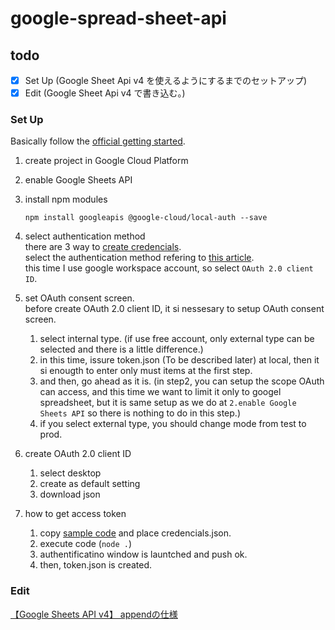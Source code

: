 # google-spread-sheet-api

## todo
- [x]  Set Up (Google Sheet Api v4 を使えるようにするまでのセットアップ)
- [x]  Edit (Google Sheet Api v4 で書き込む。)

### Set Up
Basically follow the [official getting started](https://developers.google.com/sheets/api/quickstart/nodejs).
1. create project in Google Cloud Platform
2. enable Google Sheets API
3. install npm modules
   ```
   npm install googleapis @google-cloud/local-auth --save
   ```
4. select authentication method  
   there are 3 way to [create credencials](https://developers.google.com/workspace/guides/create-credentials).  
   select the authentication method refering to [this article](https://boul.tech/sheets-api-get-dataframe/).  
   this time I use google workspace account, so select `OAuth 2.0 client ID`.  

5. set OAuth consent screen.  
   before create OAuth 2.0 client ID, it si nessesary to setup OAuth consent screen.
   1. select internal type. (if use free account, only external type can be selected and there is a little difference.)
   2. in this time, issure token.json (To be described later) at local, then it si enougth to enter only must items at the first step.
   3. and then, go ahead as it is. (in step2, you can setup the scope OAuth can access, and this time we want to limit it only to googel spreadsheet, but it is same setup as we do at `2.enable Google Sheets API` so there is nothing to do in this step.)
   4. if you select external type, you should change mode from test to prod.
6. create OAuth 2.0 client ID
   1. select desktop
   2. create as default setting
   3. download json
7. how to get access token
   1. copy [sample code](https://developers.google.com/sheets/api/quickstart/nodejs#step_2_set_up_the_sample) and place credencials.json.
   2. execute code (`node .`)
   3. authentificatino window is launtched and push ok.
   4. then, token.json is created.

### Edit
[【Google Sheets API v4】 appendの仕様](https://qiita.com/nkuro/items/6400d437ec3859bfef01)

